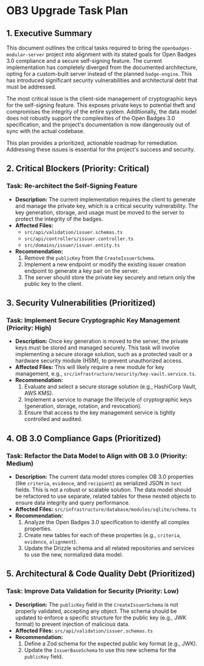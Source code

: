 # OB3 Upgrade Task Plan

## 1. Executive Summary

This document outlines the critical tasks required to bring the `openbadges-modular-server` project into alignment with its stated goals for Open Badges 3.0 compliance and a secure self-signing feature. The current implementation has completely diverged from the documented architecture, opting for a custom-built server instead of the planned `badge-engine`. This has introduced significant security vulnerabilities and architectural debt that must be addressed.

The most critical issue is the client-side management of cryptographic keys for the self-signing feature. This exposes private keys to potential theft and compromises the integrity of the entire system. Additionally, the data model does not robustly support the complexities of the Open Badges 3.0 specification, and the project's documentation is now dangerously out of sync with the actual codebase.

This plan provides a prioritized, actionable roadmap for remediation. Addressing these issues is essential for the project's success and security.

## 2. Critical Blockers (Priority: Critical)

### Task: Re-architect the Self-Signing Feature

*   **Description:** The current implementation requires the client to generate and manage the private key, which is a critical security vulnerability. The key generation, storage, and usage must be moved to the server to protect the integrity of the badges.
*   **Affected Files:**
    *   `src/api/validation/issuer.schemas.ts`
    *   `src/api/controllers/issuer.controller.ts`
    *   `src/domains/issuer/issuer.entity.ts`
*   **Recommendation:**
    1.  Remove the `publicKey` from the `CreateIssuerSchema`.
    2.  Implement a new endpoint or modify the existing issuer creation endpoint to generate a key pair on the server.
    3.  The server should store the private key securely and return only the public key to the client.

## 3. Security Vulnerabilities (Prioritized)

### Task: Implement Secure Cryptographic Key Management (Priority: High)

*   **Description:** Once key generation is moved to the server, the private keys must be stored and managed securely. This task will involve implementing a secure storage solution, such as a protected vault or a hardware security module (HSM), to prevent unauthorized access.
*   **Affected Files:** This will likely require a new module for key management, e.g., `src/infrastructure/security/key-vault.service.ts`.
*   **Recommendation:**
    1.  Evaluate and select a secure storage solution (e.g., HashiCorp Vault, AWS KMS).
    2.  Implement a service to manage the lifecycle of cryptographic keys (generation, storage, rotation, and revocation).
    3.  Ensure that access to the key management service is tightly controlled and audited.

## 4. OB 3.0 Compliance Gaps (Prioritized)

### Task: Refactor the Data Model to Align with OB 3.0 (Priority: Medium)

*   **Description:** The current data model stores complex OB 3.0 properties (like `criteria`, `evidence`, and `recipient`) as serialized JSON in `text` fields. This is not a robust or scalable solution. The data model should be refactored to use separate, related tables for these nested objects to ensure data integrity and query performance.
*   **Affected Files:** `src/infrastructure/database/modules/sqlite/schema.ts`
*   **Recommendation:**
    1.  Analyze the Open Badges 3.0 specification to identify all complex properties.
    2.  Create new tables for each of these properties (e.g., `criteria`, `evidence`, `alignment`).
    3.  Update the Drizzle schema and all related repositories and services to use the new, normalized data model.

## 5. Architectural & Code Quality Debt (Prioritized)

### Task: Improve Data Validation for Security (Priority: Low)

*   **Description:** The `publicKey` field in the `CreateIssuerSchema` is not properly validated, accepting any object. The schema should be updated to enforce a specific structure for the public key (e.g., JWK format) to prevent injection of malicious data.
*   **Affected Files:** `src/api/validation/issuer.schemas.ts`
*   **Recommendation:**
    1.  Define a Zod schema for the expected public key format (e.g., JWK).
    2.  Update the `IssuerBaseSchema` to use this new schema for the `publicKey` field.